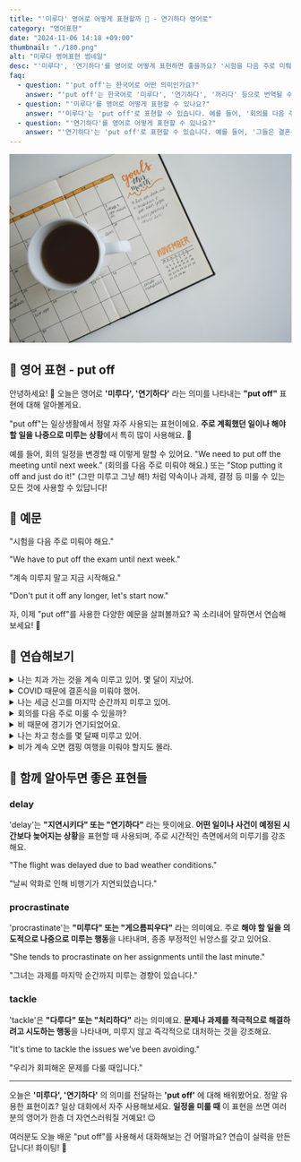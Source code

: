 ```yaml
---
title: "'미루다' 영어로 어떻게 표현할까 📅 - 연기하다 영어로"
category: "영어표현"
date: "2024-11-06 14:18 +09:00"
thumbnail: "./180.png"
alt: "미루다 영어표현 썸네일"
desc: "'미루다', '연기하다'를 영어로 어떻게 표현하면 좋을까요? '시험을 다음 주로 미뤄야 해요.', '계속 미루지 말고 지금 시작해요.' 등을 영어로 표현하는 법을 배워봅시다. 다양한 예문을 통해서 연습하고 본인의 표현으로 만들어 보세요."
faq:
  - question: "'put off'는 한국어로 어떤 의미인가요?"
    answer: "'put off'는 한국어로 '미루다', '연기하다', '꺼리다' 등으로 번역될 수 있습니다. 주로 어떤 일을 나중으로 미루거나 회피할 때 사용됩니다."
  - question: "'미루다'를 영어로 어떻게 표현할 수 있나요?"
    answer: "'미루다'는 'put off'로 표현할 수 있습니다. 예를 들어, '회의를 다음 주로 미뤄야 해'는 'We need to put off the meeting until next week'로 말할 수 있습니다."
  - question: "'연기하다'를 영어로 어떻게 표현할 수 있나요?"
    answer: "'연기하다'는 'put off'로 표현할 수 있습니다. 예를 들어, '그들은 결혼식을 연기하기로 결정했어'는 'They decided to put off the wedding'으로 말할 수 있습니다."
---
```


![다이어리에 손으로 쓴 달력](./180-1.jpg)

## 🌟 영어 표현 - put off

안녕하세요! 👋 오늘은 영어로 **'미루다', '연기하다'** 라는 의미를 나타내는 **"put off"** 표현에 대해 알아볼게요.

"put off"는 일상생활에서 정말 자주 사용되는 표현이에요. **주로 계획했던 일이나 해야 할 일을 나중으로 미루는 상황**에서 특히 많이 사용해요. 📅

예를 들어, 회의 일정을 변경할 때 이렇게 말할 수 있어요. "We need to put off the meeting until next week." (회의를 다음 주로 미뤄야 해요.) 또는 "Stop putting it off and just do it!" (그만 미루고 그냥 해!) 처럼 약속이나 과제, 결정 등 미룰 수 있는 모든 것에 사용할 수 있답니다!

<script async src="https://pagead2.googlesyndication.com/pagead/js/adsbygoogle.js?client=ca-pub-1465612013356152"
     crossorigin="anonymous"></script>
<!-- engple-horizontal-ad -->

<ins class="adsbygoogle"
     style="display:block"
     data-ad-client="ca-pub-1465612013356152"
     data-ad-slot="2106896038"
     data-ad-format="auto"
     data-full-width-responsive="true"></ins>

<script>
     (adsbygoogle = window.adsbygoogle || []).push({});
</script>

## 📖 예문

"시험을 다음 주로 미뤄야 해요."

"We have to put off the exam until next week."

"계속 미루지 말고 지금 시작해요."

"Don't put it off any longer, let's start now."

자, 이제 "put off"를 사용한 다양한 예문을 살펴볼까요? 꼭 소리내어 말하면서 연습해보세요! 🚀

## 💬 연습해보기

<details>
<summary>나는 치과 가는 것을 계속 미루고 있어. 몇 달이 지났어.</summary>
<span>I keep putting off going to the dentist. It's been months now.</span>
</details>

<details>
<summary>COVID 때문에 결혼식을 미뤄야 했어.</summary>
<span>We had to put off the wedding because of COVID.</span>
</details>

<details>
<summary>나는 세금 신고를 마지막 순간까지 미루고 있어.</summary>
<span>I'm putting off doing my taxes until the last minute.</span>
</details>

<details>
<summary>회의를 다음 주로 미룰 수 있을까?</summary>
<span>Can we put off the meeting until next week? </span>
</details>

<details>
<summary>비 때문에 경기가 연기되었어요.</summary>
<span>They put the game off because of rain.</span>
</details>

<details>
<summary>나는 차고 청소를 몇 달째 미루고 있어.</summary>
<span>I've been putting off cleaning the garage for months.</span>
</details>

<details>
<summary>비가 계속 오면 캠핑 여행을 미뤄야 할지도 몰라.</summary>
<span>We might have to put off the camping trip if it keeps raining.</span>
</details>

## 🤝 함께 알아두면 좋은 표현들

### delay

'delay'는 **"지연시키다" 또는 "연기하다"** 라는 뜻이에요. **어떤 일이나 사건이 예정된 시간보다 늦어지는 상황**을 표현할 때 사용되며, 주로 시간적인 측면에서의 미루기를 강조해요.

"The flight was delayed due to bad weather conditions."

"날씨 악화로 인해 비행기가 지연되었습니다."

### procrastinate

'procrastinate'는 **"미루다" 또는 "게으름피우다"** 라는 의미예요. 주로 **해야 할 일을 의도적으로 나중으로 미루는 행동**을 나타내며, 종종 부정적인 뉘앙스를 갖고 있어요.

"She tends to procrastinate on her assignments until the last minute."

"그녀는 과제를 마지막 순간까지 미루는 경향이 있습니다."

### tackle

'tackle'은 **"다루다" 또는 "처리하다"** 라는 의미예요. **문제나 과제를 적극적으로 해결하려고 시도하는 행동**을 나타내며, 미루지 않고 즉각적으로 대처하는 것을 강조해요.

"It's time to tackle the issues we've been avoiding."

"우리가 회피해온 문제를 다룰 때입니다."

---

오늘은 **'미루다', '연기하다'** 의 의미를 전달하는 **'put off'** 에 대해 배워봤어요. 정말 유용한 표현이죠? 일상 대화에서 자주 사용해보세요. **일정을 미룰 때** 이 표현을 쓰면 여러분의 영어가 한층 더 자연스러워질 거예요! 😉

여러분도 오늘 배운 "put off"를 사용해서 대화해보는 건 어떨까요? 연습이 실력을 만든답니다! 화이팅! 💪
